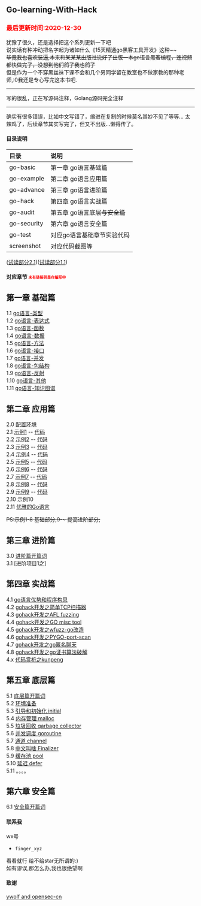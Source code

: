 ## Go-learning-With-Hack
### <font color="red">最后更新时间:2020-12-30</font>

犹豫了很久，还是选择把这个系列更新一下吧  
说实话有种冲动把名字起为诸如什么《15天精通go黑客工具开发》这种~~  
<del>毕竟我也喜欢装逼,本来和某某某出版社说好了出版一本go语言黑客编程，连视频都快做完了，没想到他们鸽了我也鸽了</del>  
但是作为一个不穿黑丝袜下课不会和几个男同学留在教室也不做家教的那种老师,:0我还是专心写完这本书吧.   

------
写的很乱，正在写源码注释，Golang源码完全注释

------
确实有很多错误，比如中文写错了，缩进在复制的时候莫名其妙不见了等等... 太辣鸡了，后续章节其实写完了，但又不出版...懒得传了。

#### 目录说明  
|目录|说明|
|:---|:---|
|go-basic| 第一章 go语言基础篇|  
|go-example| 第二章 go语言应用篇|    
|go-advance|第三章 go语言进阶篇|  
|go-hack| 第四章 go语言实战篇|  
|go-audit|第五章 go语言底层<del>与安全篇</del>|
|go-security|第六章 go语言安全篇|  
|go-test|  对应go语言基础章节实验代码|  
|screenshot| 对应代码截图等|  



([试读部分2.1](go-example/示例1.md))([试读部分1.1](go-basic/1-go-类型.md))





#### 对应章节  <font color=red size="1">未有链接则是在编写中</font>  



## 第一章 基础篇  
1.1 [go语言-类型](go-basic/1-go-类型.md)  
1.2 [go语言-表达式](go-basic/2-go-表达式.md)  
1.3 [go语言-函数](go-basic/3-go-函数.md)  
1.4 [go语言-数据](go-basic/4-go-数据.md)  
1.5 [go语言-方法](go-basic/5-go-方法.md)  
1.6 [go语言-接口](go-basic/6-go-接口.md)  
1.7 [go语言-并发](go-basic/7-go-并发.md)  
1.8 [go语言-包结构](go-basic/8-go-包结构.md)  
1.9 [go语言-反射](go-basic/9-go-反射.md)  
1.10 [go语言-其他](go-basic/10-go-其他.md)  
1.11 [go语言-知识图谱](go-basic/11-go-知识图谱.md)  

## 第二章 应用篇  
2.0 [配置环境](go-example/环境.md)   
2.1 [示例1](go-example/示例1.md) -- [代码](go-example/code/eg1.go)  
2.2 [示例2](go-example/示例2.md) -- [代码](go-example/code/eg2.go)  
2.3 [示例3](go-example/示例3.md) -- [代码](go-example/code/eg3.go)  
2.4 [示例4](go-example/示例4.md) -- [代码](go-example/code/eg4.go)  
2.5 [示例5](go-example/示例5.md) -- [代码](go-example/code/eg5.go)  
2.6 [示例6](go-example/示例6.md) -- [代码](go-example/code/eg6.go)  
2.7 [示例7](go-example/示例7.md) -- [代码](go-example/code/eg7.go)  
2.8 [示例8](go-example/示例8.md) -- [代码](go-example/code/eg8.go)  
2.9 [示例9](go-example/示例9.md) -- [代码](go-example/示例9)  
2.10 示例10  
2.11 [优雅的Go语言](go-example/优雅的go.md)  

<del>PS:示例1-8 基础部分;9-~ 提高进阶部分;  

## 第三章 进阶篇   

3.0 [进阶篇开篇词](go-advance/README.md)  
3.1 [进阶项目1之]


## 第四章 实战篇  
4.1 [go语言优势和程序构思](go-hack/thinking.md)  
4.2 [gohack开发之简单TCP扫描器](go-hack/simpleTcpScan/simpleTcpScan.md)  
4.3 [gohack开发之AFL fuzzing](go-hack/go-afl-fuzzing)  
4.4 [gohack开发之GO misc tool](go-hack/go-misc-tool)  
4.5 [gohack开发之wfuzz-go改造](go-hack/go-wfuzz-recode)  
4.6 [gohack开发之PYGO-port-scan](go-hack/go-port-scan)  
4.7 [gohack开发之go匿名聊天](go-hack/go-nmtalk)  
4.8 [gohack开发之go证书算法破解](go-hack/go-xray-crack/go-xray-crack.md)  
4.x [代码赏析之kunpeng](go-hack/kunpeng/kunpeng.md)   

## 第五章 底层篇

5.1 [底层篇开篇词](go-audit/README.md)  
5.2 [环境准备](go-audit/5-2.md)  
5.3 [引导和初始化 initial](go-audit/5-3.md)  
5.4 [内存管理 malloc](go-audit/5-4.md)  
5.5 [垃圾回收 garbage collector](go-audit/5-5.md)  
5.6 [并发调度 goroutine](go-audit/5-6.md)  
5.7 [通道 channel](go-audit/5-7.md)  
5.8 [中文叫啥 Finalizer](go-audit/5-8.md)  
5.9 [缓存池 pool](go-audit/5-9.md)  
5.10 [延迟 defer](go-audit/5-10.md)  
5.11 。。。。

## 第六章 安全篇

6.1 [安全篇开篇词](go-security/README.md)  


#### 联系我


wx号 
- `finger_xyz`     

看看就行 给不给star无所谓的:)  
如有谬误,那怎么办,我也很绝望啊  

#### 致谢

[ywolf and opensec-cn](https://github.com/opensec-cn/kunpeng)  
